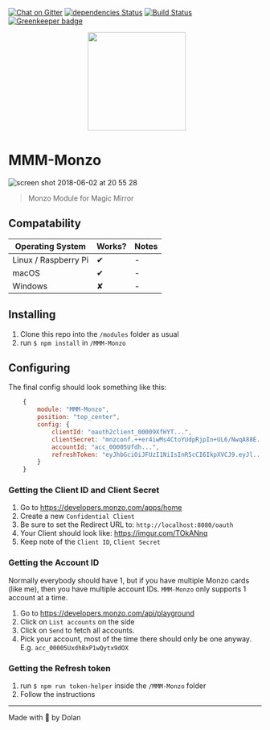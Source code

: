 [![Chat on Gitter][gitter-image]][gitter-url]
[![dependencies Status][daviddm-image]][daviddm-url]
[![Build Status][travis-image]][travis-url]
[![Greenkeeper badge][greenkeeper-image]][greenkeeper-url]

<p align="center">
   <img src="https://user-images.githubusercontent.com/2917613/39732681-b1ff33a0-5266-11e8-8c6e-d334811f1f2c.png" height="195">
<p>

# MMM-Monzo

![screen shot 2018-06-02 at 20 55 28](https://user-images.githubusercontent.com/2917613/40880393-c7bfc31c-66a7-11e8-9d73-5ed949e74dbc.png)

> Monzo Module for Magic Mirror

## Compatability

| Operating System     | Works? | Notes |
| -------------------- | ------ | ----- |
| Linux / Raspberry Pi | ✔      | -     |
| macOS                | ✔      | -     |
| Windows              | ✘      | -     |

## Installing

1.  Clone this repo into the `/modules` folder as usual
2.  run `$ npm install` in `/MMM-Monzo`

## Configuring

The final config should look something like this:

```js
    {
		module: "MMM-Monzo",
		position: "top_center",
		config: {
			clientId: "oauth2client_00009XfHYT...",
			clientSecret: "mnzconf.++er4iwMs4CtoYUdpRjpIn+UL6/NwqA88E...",
			accountId: "acc_00005Ufdh...",
			refreshToken: "eyJhbGciOiJFUzI1NiIsInR5cCI6IkpXVCJ9.eyJl..."
		}
    }
```

### Getting the Client ID and Client Secret

1.  Go to https://developers.monzo.com/apps/home
2.  Create a new `Confidential Client`
3.  Be sure to set the Redirect URL to: `http://localhost:8080/oauth`
4.  Your Client should look like: https://imgur.com/TOkANnq
5.  Keep note of the `Client ID`, `Client Secret`

### Getting the Account ID

Normally everybody should have 1, but if you have multiple Monzo cards (like me), then you have multiple account IDs. `MMM-Monzo` only supports 1 account at a time.

1.  Go to https://developers.monzo.com/api/playground
2.  Click on `List accounts` on the side
3.  Click on `Send` to fetch all accounts.
4.  Pick your account, most of the time there should only be one anyway. E.g. `acc_00005UxdhBxP1wQytx9dOX`

### Getting the Refresh token

1.  run `$ npm run token-helper` inside the `/MMM-Monzo` folder
2.  Follow the instructions

---

Made with 💖 by Dolan

[gitter-image]: https://badges.gitter.im/dolanmiu/mmm-monzo.svg
[gitter-url]: https://gitter.im/mmm-monzo/Lobby
[travis-image]: https://travis-ci.org/dolanmiu/MMM-Monzo.svg?branch=master
[travis-url]: https://travis-ci.org/dolanmiu/MMM-Monzo
[daviddm-image]: https://david-dm.org/dolanmiu/MMM-Monzo/status.svg
[daviddm-url]: https://david-dm.org/dolanmiu/MMM-Monzo
[greenkeeper-image]: https://badges.greenkeeper.io/dolanmiu/MMM-Monzo.svg
[greenkeeper-url]: https://greenkeeper.io/
